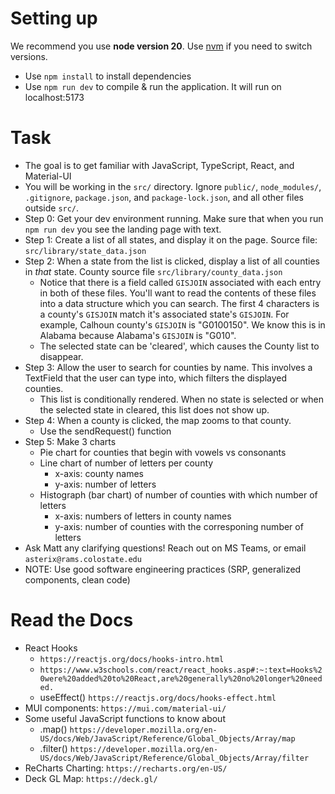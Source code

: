 # Setting up
We recommend you use **node version 20**. Use [nvm](https://github.com/nvm-sh/nvm#installing-and-updating) if you need to switch versions.

- Use `npm install` to install dependencies
- Use `npm run dev` to compile & run the application. It will run on localhost:5173

# Task
- The goal is to get familiar with JavaScript, TypeScript, React, and Material-UI
- You will be working in the `src/` directory. Ignore `public/`, `node_modules/`, `.gitignore`, `package.json`, and `package-lock.json`, and all other files outside `src/`.
- Step 0: Get your dev environment running. Make sure that when you run `npm run dev` you see the landing page with text.
- Step 1: Create a list of all states, and display it on the page. Source file: `src/library/state_data.json`
- Step 2: When a state from the list is clicked, display a list of all counties in *that* state. County source file `src/library/county_data.json`
    - Notice that there is a field called `GISJOIN` associated with each entry in both of these files. You'll want to read the contents of these files into a data structure which you can search. The first 4 characters is a county's `GISJOIN` match it's associated state's `GISJOIN`. For example, Calhoun county's `GISJOIN` is "G0100150". We know this is in Alabama because Alabama's `GISJOIN` is "G010".
    - The selected state can be 'cleared', which causes the County list to disappear.
- Step 3: Allow the user to search for counties by name. This involves a TextField that the user can type into, which filters the displayed counties.
    - This list is conditionally rendered. When no state is selected or when the selected state in cleared, this list does not show up.
- Step 4: When a county is clicked, the map zooms to that county.
    - Use the sendRequest() function
- Step 5: Make 3 charts
    - Pie chart for counties that begin with vowels vs consonants
    - Line chart of number of letters per county
        - x-axis: county names
        - y-axis: number of letters
    - Histograph (bar chart) of number of counties with which number of letters
        - x-axis: numbers of letters in county names
        - y-axis: number of counties with the corresponing number of letters
- Ask Matt any clarifying questions! Reach out on MS Teams, or email `asterix@rams.colostate.edu`
- NOTE: Use good software engineering practices (SRP, generalized components, clean code)

# Read the Docs
- React Hooks
    - `https://reactjs.org/docs/hooks-intro.html`
    - `https://www.w3schools.com/react/react_hooks.asp#:~:text=Hooks%20were%20added%20to%20React,are%20generally%20no%20longer%20needed.`
    - useEffect() `https://reactjs.org/docs/hooks-effect.html`
- MUI components: `https://mui.com/material-ui/`
- Some useful JavaScript functions to know about
    - .map() `https://developer.mozilla.org/en-US/docs/Web/JavaScript/Reference/Global_Objects/Array/map`
    - .filter() `https://developer.mozilla.org/en-US/docs/Web/JavaScript/Reference/Global_Objects/Array/filter`
- ReCharts Charting: `https://recharts.org/en-US/`
- Deck GL Map: `https://deck.gl/`
